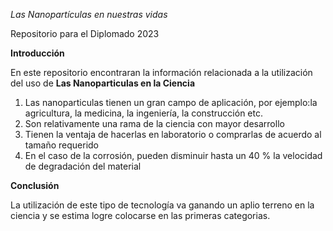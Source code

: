 *Las Nanopartículas en nuestras vidas*

Repositorio para el Diplomado 2023

**Introducción**

En este repositorio encontraran la información relacionada a la utilización del uso de **Las Nanoparticulas en la Ciencia**
1. Las nanoparticulas tienen un gran campo de aplicación, por ejemplo:la agricultura, la medicina, la ingeniería, la construcción etc.
2. Son relativamente una rama de la ciencia con mayor desarrollo
3. Tienen la ventaja de hacerlas en laboratorio o comprarlas de acuerdo al tamaño requerido
4. En el caso de la corrosión, pueden disminuir hasta un 40 % la velocidad de degradación del material

**Conclusión**

La utilización de este tipo de tecnología va ganando un aplio terreno en la ciencia y se estima logre colocarse en las primeras categorias. 
